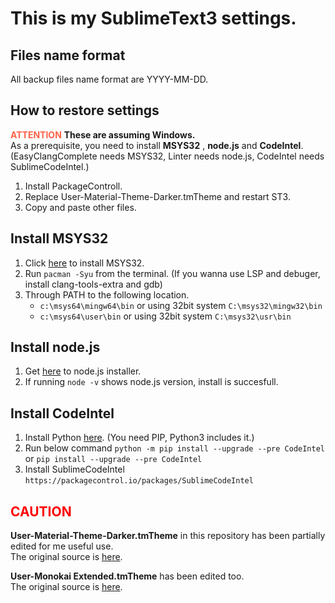 # This is my SublimeText3 settings.

Files name format
-------------------------
All backup files name format are YYYY-MM-DD.

How to restore settings
-------------------------
<font color="Tomato">__ATTENTION__</font> __These are assuming Windows.__  
As a prerequisite, you need to install __MSYS32__ , __node.js__ and __CodeIntel__.  
(EasyClangComplete needs MSYS32, Linter needs node.js, CodeIntel needs SublimeCodeIntel.)

1. Install PackageControll.
2. Replace User-Material-Theme-Darker.tmTheme and restart ST3.
3. Copy and paste other files.

Install MSYS32
-------------------------

1. Click [here](https://www.msys2.org/) to install MSYS32.
2. Run ``pacman -Syu`` from the terminal. (If you wanna use LSP and debuger, install clang-tools-extra and gdb)
3. Through PATH to the following location.
	* ``c:\msys64\mingw64\bin`` or using 32bit system ``C:\msys32\mingw32\bin``
	* ``c:\msys64\user\bin`` or using 32bit system ``C:\msys32\usr\bin``

Install node.js
----------------------
1. Get [here](https://nodejs.org/) to node.js installer.
2. If running ``node -v`` shows node.js version, install is succesfull.

Install CodeIntel
----------------------
1. Install Python [here](https://www.python.org/). (You need PIP, Python3 includes it.)
2. Run below command ``python -m pip install --upgrade --pre CodeIntel`` or ``pip install --upgrade --pre CodeIntel``
3. Install SublimeCodeIntel ``https://packagecontrol.io/packages/SublimeCodeIntel``

<font color="Red">CAUTION</font>
---------------------------
__User-Material-Theme-Darker.tmTheme__ in this repository has been partially edited for me useful use.  
The original source is [here](https://packagecontrol.io/packages/Material%20Theme).

__User-Monokai Extended.tmTheme__ has been edited too.  
The original source is [here](https://packagecontrol.io/packages/Monokai%20Extended).